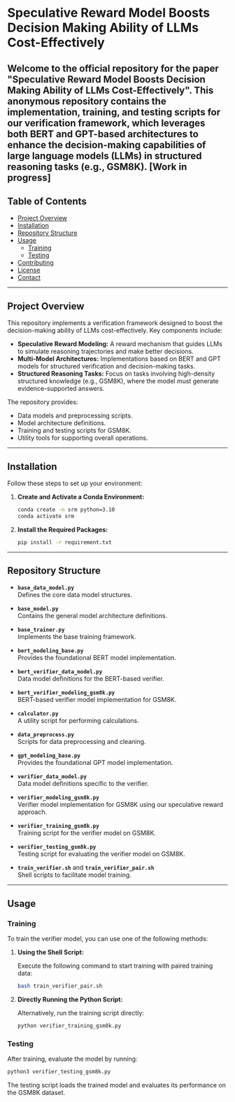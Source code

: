 # Speculative Reward Model Boosts Decision Making Ability of LLMs Cost-Effectively

Welcome to the official repository for the paper **"Speculative Reward Model Boosts Decision Making Ability of LLMs Cost-Effectively"**. This anonymous repository contains the implementation, training, and testing scripts for our verification framework, which leverages both BERT and GPT-based architectures to enhance the decision-making capabilities of large language models (LLMs) in structured reasoning tasks (e.g., GSM8K).
[Work in progress]
---

## Table of Contents

- [Project Overview](#project-overview)
- [Installation](#installation)
- [Repository Structure](#repository-structure)
- [Usage](#usage)
  - [Training](#training)
  - [Testing](#testing)
- [Contributing](#contributing)
- [License](#license)
- [Contact](#contact)

---

## Project Overview

This repository implements a verification framework designed to boost the decision-making ability of LLMs cost-effectively. Key components include:

- **Speculative Reward Modeling:** A reward mechanism that guides LLMs to simulate reasoning trajectories and make better decisions.
- **Multi-Model Architectures:** Implementations based on BERT and GPT models for structured verification and decision-making tasks.
- **Structured Reasoning Tasks:** Focus on tasks involving high-density structured knowledge (e.g., GSM8K), where the model must generate evidence-supported answers.

The repository provides:
- Data models and preprocessing scripts.
- Model architecture definitions.
- Training and testing scripts for GSM8K.
- Utility tools for supporting overall operations.

---

## Installation

Follow these steps to set up your environment:

1. **Create and Activate a Conda Environment:**

   ```bash
   conda create -n srm python=3.10
   conda activate srm
   ```

2. **Install the Required Packages:**

   ```bash
   pip install -r requirement.txt
   ```

---

## Repository Structure

- **`base_data_model.py`**  
  Defines the core data model structures.

- **`base_model.py`**  
  Contains the general model architecture definitions.

- **`base_trainer.py`**  
  Implements the base training framework.

- **`bert_modeling_base.py`**  
  Provides the foundational BERT model implementation.

- **`bert_verifier_data_model.py`**  
  Data model definitions for the BERT-based verifier.

- **`bert_verifier_modeling_gsm8k.py`**  
  BERT-based verifier model implementation for GSM8K.

- **`calculator.py`**  
  A utility script for performing calculations.

- **`data_preprocess.py`**  
  Scripts for data preprocessing and cleaning.

- **`gpt_modeling_base.py`**  
  Provides the foundational GPT model implementation.

- **`verifier_data_model.py`**  
  Data model definitions specific to the verifier.

- **`verifier_modeling_gsm8k.py`**  
  Verifier model implementation for GSM8K using our speculative reward approach.

- **`verifier_training_gsm8k.py`**  
  Training script for the verifier model on GSM8K.

- **`verifier_testing_gsm8k.py`**  
  Testing script for evaluating the verifier model on GSM8K.

- **`train_verifier.sh`** and **`train_verifier_pair.sh`**  
  Shell scripts to facilitate model training.

---

## Usage

### Training

To train the verifier model, you can use one of the following methods:

1. **Using the Shell Script:**

   Execute the following command to start training with paired training data:

   ```bash
   bash train_verifier_pair.sh
   ```

2. **Directly Running the Python Script:**

   Alternatively, run the training script directly:

   ```bash
   python verifier_training_gsm8k.py
   ```

### Testing

After training, evaluate the model by running:

```bash
python3 verifier_testing_gsm8k.py
```

The testing script loads the trained model and evaluates its performance on the GSM8K dataset.
